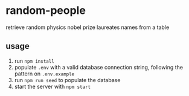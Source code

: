 # random-people

retrieve random physics nobel prize laureates names from a table

## usage

1. run `npm install`
2. populate `.env` with a valid database connection string, following the pattern on `.env.example`
3. run `npm run seed` to populate the database
4. start the server with `npm start`
